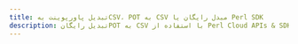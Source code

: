 ---title: تبدیل پاورپوینت بهCSV، POT به CSV مبدل رایگان یا Perl SDKdescription: تبدیل رایگانPOT به CSV با استفاده از Perl Cloud APIs & SDK. همچنین اسناد Microsoft PowerPoint را در Cloud ایجاد، ویرایش و رندر کنید.---